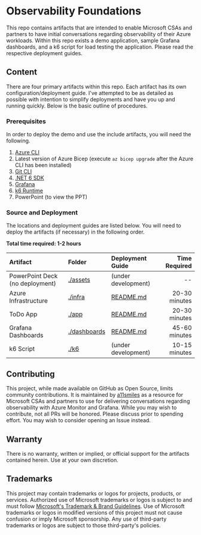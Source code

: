 # Observability Foundations

This repo contains artifacts that are intended to enable Microsoft CSAs and partners to have initial conversations regarding observability of their Azure workloads. Within this repo exists a demo application, sample Grafana dashboards, and a k6 script for load testing the application. Please read the respective deployment guides.

## Content

There are four primary artifacts within this repo. Each artifact has its own configuration/deployment guide. I've attempted to be as detailed as possible with intention to simplify deployments and have you up and running quickly. Below is the basic outline of procedures.

### Prerequisites

In order to deploy the demo and use the include artifacts, you will need the following.

1. [Azure CLI](https://learn.microsoft.com/cli/azure/install-azure-cli)
2. Latest version of Azure Bicep (execute `az bicep upgrade` after the Azure CLI has been installed)
3. [Git CLI](https://git-scm.com/book/en/v2/Getting-Started-Installing-Git)
4. [.NET 6 SDK](https://dotnet.microsoft.com/download/dotnet/6.0)
5. [Grafana](https://grafana.com/auth/sign-up/create-user)
6. [k6 Runtime](https://k6.io/docs/get-started/installation/)
7. PowerPoint (to view the PPT)

### Source and Deployment

The locations and deployment guides are listed below. You will need to deploy  the artifacts (if necessary) in the following order.
<!-- markdownlint-disable-next-line MD036 -->
**Total time required: 1-2 hours**

| Artifact | Folder | Deployment Guide | Time Required  |
| :-       | :-     | :-               | -:            |
| PowerPoint Deck (no deployment) | [./assets](./assets) | (under development) | -- |
| Azure Infrastructure | [./infra](./infra) | [README.md](./infra/README.md) | 20-30 minutes
| ToDo App | [./app](./app) | [README.md](./app/README.md) | 20-30 minutes
| Grafana Dashboards | [./dashboards](./dashboards) | [README.md](./dashboards/README.md) | 45-60 minutes |
| k6 Script | [./k6](./k6) | (under development) | 10-15 minutes |

## Contributing

This project, while made available on GitHub as Open Source, limits community contributions. It is maintained by [a11smiles](https://github.com/a11smiles) as a resource for Microsoft CSAs and partners to use for delivering conversations regarding observability with Azure Monitor and Grafana. While you may wish to contribute, not all PRs will be honored. Please discuss prior to spending effort. You may wish to consider opening an Issue instead.

## Warranty

There is no warranty, written or implied, or official support for the artifacts contained herein. Use at your own discretion.

## Trademarks

This project may contain trademarks or logos for projects, products, or services. Authorized use of Microsoft trademarks or logos is subject to and must follow [Microsoft's Trademark & Brand Guidelines](https://www.microsoft.com/legal/intellectualproperty/trademarks/usage/general).
Use of Microsoft trademarks or logos in modified versions of this project must not cause confusion or imply Microsoft sponsorship.
Any use of third-party trademarks or logos are subject to those third-party's policies.

